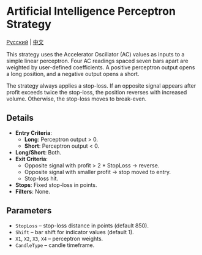 # Artificial Intelligence Perceptron Strategy
[Русский](README_ru.md) | [中文](README_cn.md)

This strategy uses the Accelerator Oscillator (AC) values as inputs to a simple linear perceptron. Four AC readings spaced seven bars apart are weighted by user-defined coefficients. A positive perceptron output opens a long position, and a negative output opens a short.

The strategy always applies a stop-loss. If an opposite signal appears after profit exceeds twice the stop-loss, the position reverses with increased volume. Otherwise, the stop-loss moves to break-even.

## Details

- **Entry Criteria**:
  - **Long**: Perceptron output > 0.
  - **Short**: Perceptron output < 0.
- **Long/Short**: Both.
- **Exit Criteria**:
  - Opposite signal with profit > 2 * StopLoss → reverse.
  - Opposite signal with smaller profit → stop moved to entry.
  - Stop-loss hit.
- **Stops**: Fixed stop-loss in points.
- **Filters**: None.

## Parameters
- `StopLoss` – stop-loss distance in points (default 850).
- `Shift` – bar shift for indicator values (default 1).
- `X1`, `X2`, `X3`, `X4` – perceptron weights.
- `CandleType` – candle timeframe.
